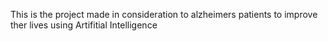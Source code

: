 This is the project made in consideration to alzheimers patients to improve ther lives using Artifitial Intelligence


